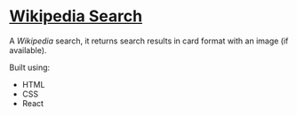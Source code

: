 # [Wikipedia Search](https://react-wikipedia-search.netlify.com/)

A *Wikipedia* search, it returns search results in card format with an image (if available).

Built using:

- HTML
- CSS
- React
